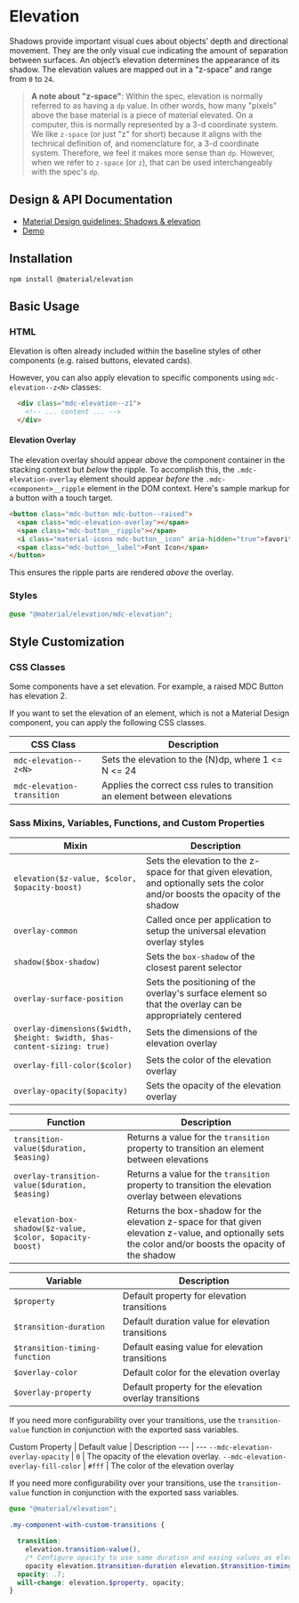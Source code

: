 <!--docs:
title: "Elevation"
layout: detail
section: components
excerpt: "Shadows and elevation as Sass mixins and CSS classes."
iconId: shadow
path: /catalog/elevation/
-->

# Elevation

Shadows provide important visual cues about objects’ depth and directional movement. They are the only visual cue indicating the amount of separation between surfaces. An object’s elevation determines the appearance of its shadow. The elevation values are mapped out in a "z-space" and range from `0` to `24`.

> **A note about "z-space"**: Within the spec, elevation is normally referred to as having a `dp` value. In other words, how many "pixels" above the base material is a piece of material elevated. On a computer, this is normally represented by a 3-d coordinate system. We like `z-space` (or just "z" for short) because it aligns with the technical definition of, and nomenclature for, a 3-d coordinate system. Therefore, we feel it makes more sense than `dp`. However, when we refer to `z-space` (or `z`), that can be used interchangeably with the spec's `dp`.

## Design & API Documentation

<ul class="icon-list">
  <li class="icon-list-item icon-list-item--spec">
    <a href="https://material.io/go/design-elevation">Material Design guidelines: Shadows & elevation</a>
  </li>
  <li class="icon-list-item icon-list-item--link">
    <a href="https://material-components.github.io/material-components-web-catalog/#/component/elevation">Demo</a>
  </li>
</ul>

## Installation

```
npm install @material/elevation
```

## Basic Usage

### HTML

Elevation is often already included within the baseline styles of other components (e.g. raised buttons, elevated cards).

However, you can also apply elevation to specific components using `mdc-elevation--z<N>` classes:

```html
  <div class="mdc-elevation--z1">
    <!-- ... content ... -->
  </div>
```

#### Elevation Overlay

The elevation overlay should appear *above* the component container in the stacking context but *below* the ripple. To accomplish this, the `.mdc-elevation-overlay` element should appear *before* the `.mdc-<component>__ripple` element in the DOM context.  Here's sample markup for a button with a touch target.

```html
<button class="mdc-button mdc-button--raised">
  <span class="mdc-elevation-overlay"></span>
  <span class="mdc-button__ripple"></span>
  <i class="material-icons mdc-button__icon" aria-hidden="true">favorite</i>
  <span class="mdc-button__label">Font Icon</span>
</button>
```

This ensures the ripple parts are rendered *above* the overlay.

### Styles

```scss
@use "@material/elevation/mdc-elevation";
```

## Style Customization

### CSS Classes

Some components have a set elevation. For example, a raised MDC Button has elevation 2.

If you want to set the elevation of an element, which is not a Material Design component, you
can apply the following CSS classes.

CSS Class | Description
--- | ---
`mdc-elevation--z<N>` | Sets the elevation to the (N)dp, where 1 <= N <= 24
`mdc-elevation-transition` | Applies the correct css rules to transition an element between elevations

### Sass Mixins, Variables, Functions, and Custom Properties

Mixin | Description
--- | ---
`elevation($z-value, $color, $opacity-boost)` | Sets the elevation to the z-space for that given elevation, and optionally sets the color and/or boosts the opacity of the shadow
`overlay-common` | Called once per application to setup the universal elevation overlay styles
`shadow($box-shadow)` | Sets the `box-shadow` of the closest parent selector
`overlay-surface-position` | Sets the positioning of the overlay's surface element so that the overlay can be appropriately centered
`overlay-dimensions($width, $height: $width, $has-content-sizing: true)` | Sets the dimensions of the elevation overlay
`overlay-fill-color($color)` | Sets the color of the elevation overlay
`overlay-opacity($opacity)` | Sets the opacity of the elevation overlay


Function | Description
--- | ---
`transition-value($duration, $easing)` | Returns a value for the `transition` property to transition an element between elevations
`overlay-transition-value($duration, $easing)` | Returns a value for the `transition` property to transition the elevation overlay between elevations
`elevation-box-shadow($z-value, $color, $opacity-boost)` | Returns the box-shadow for the elevation z-space for that given elevation z-value, and optionally sets the color and/or boosts the opacity of the shadow

Variable | Description
--- | ---
`$property` | Default property for elevation transitions
`$transition-duration` | Default duration value for elevation transitions
`$transition-timing-function` | Default easing value for elevation transitions
`$overlay-color` | Default color for the elevation overlay
`$overlay-property` | Default property for the elevation overlay transitions

If you need more configurability over your transitions, use the `transition-value` function in conjunction with the exported sass variables.

Custom Property | Default value | Description
--- | ---
`--mdc-elevation-overlay-opacity` | `0` | The opacity of the elevation overlay.
`--mdc-elevation-overlay-fill-color` | `#fff` | The color of the elevation overlay

If you need more configurability over your transitions, use the `transition-value` function in conjunction with the exported sass variables.

```scss
@use "@material/elevation";

.my-component-with-custom-transitions {

  transition:
    elevation.transition-value(),
    /* Configure opacity to use same duration and easing values as elevation */
    opacity elevation.$transition-duration elevation.$transition-timing-function;
  opacity: .7;
  will-change: elevation.$property, opacity;
}
```
